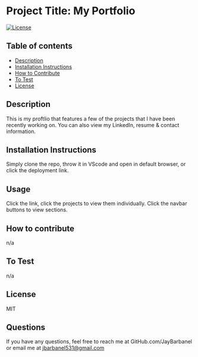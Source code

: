 # Project Title: My Portfolio
[![License](https://img.shields.io/badge/License-MIT-blue.svg)](https://opensource.org/licenses/)

        
## Table of contents
* [Description](#description)
* [Installation Instructions](#Installation-Instructions)
* [How to Contribute](#How-to-Contribute)
* [To Test](#To-Test)
* [License](#License)

## Description 
This is my proftlio that features a few of the projects that I have been recently working on. You can also view my LinkedIn, resume & contact information.
## Installation Instructions
Simply clone the repo, throw it in VScode and open in default browser, or click the deployment link.
## Usage
Click the link, click the projects to view them individually.  Click the navbar buttons to view sections. 
## How to contribute
n/a
## To Test
n/a
## License
MIT
## Questions
If you have any questions, feel free to reach me at GitHub.com/JayBarbanel or email me at 
jbarbanel531@gmail.com